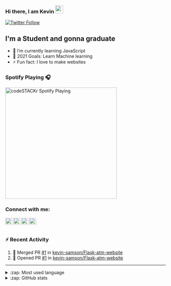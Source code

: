 ### Hi there, I am Kevin <a href="https://www.gautamkrishnar.com/"><img src="https://media.giphy.com/media/hvRJCLFzcasrR4ia7z/giphy.gif" width="25px"></a>

[![Twitter Follow](https://img.shields.io/twitter/follow/Kevin_Samson_?color=1DA1F2&logo=twitter&style=for-the-badge)](https://twitter.com/intent/follow?original_referer=https%3A%2F%2Fgithub.com%2FKevin_Samson_&screen_name=Kevin_Samson_)

## I'm a Student and gonna graduate

- 🌱 I’m currently learning JavaScript 
- 🥅 2021 Goals: Learn Machine learning 
- ⚡ Fun fact: I love to make websites

### Spotify Playing 🎧

[<img src="https://now-playing-codestackr.vercel.app/api/spotify-playing" alt="codeSTACKr Spotify Playing" width="350" />](https://open.spotify.com/user/swyqyimdc12jajde4vpwd2x1b)

### Connect with me:

[<img align="left" alt="Kevin Samson | YouTube" width="22px" src="https://cdn.jsdelivr.net/npm/simple-icons@v3/icons/youtube.svg" />][youtube]
[<img align="left" alt="Kevin Samson | Twitter" width="22px" src="https://cdn.jsdelivr.net/npm/simple-icons@v3/icons/twitter.svg" />][twitter]
[<img align="left" alt="Kevin Samson | Discord" width="22px" src="https://cdn.jsdelivr.net/npm/simple-icons@v3/icons/discord.svg" />][discord]
[<img align="left" alt="Kevin Samson | LinkedIn" width="22px" src="https://cdn.jsdelivr.net/npm/simple-icons@v3/icons/linkedin.svg" />][linkedin]

<br />
<br />

### :zap: Recent Activity

<!--START_SECTION:activity-->
1. 🎉 Merged PR [#1](https://github.com/kevin-samson/Flask-atm-website/pull/1) in [kevin-samson/Flask-atm-website](https://github.com/kevin-samson/Flask-atm-website)
2. 💪 Opened PR [#1](https://github.com/kevin-samson/Flask-atm-website/pull/1) in [kevin-samson/Flask-atm-website](https://github.com/kevin-samson/Flask-atm-website)
<!--END_SECTION:activity-->

---

<details>
  <summary>:zap: Most used language</summary>
  
![Kevin Samson GitHub stats](https://github-stats-kevin-samson.vercel.app/api/top-langs/?username=kevin-samson&layout=compact&theme=radical)
</details>

<details>
  <summary>:zap: GitHub stats</summary>
  
![Kevin Samson GitHub stats](https://github-stats-kevin-samson.vercel.app/api/?username=kevin-samson&layout=compact&theme=radical)
</details>

[discord]: https://discord.gg/4KJMdAfm
[twitter]: https://twitter.com/Kevin_Samson_
[youtube]: https://www.youtube.com/channel/UCTcbFy6VJ1OgWuPEBa6RFLg
[linkedin]: https://www.linkedin.com/in/kevin-samson-9b5978155/
[webdevplaylist]: https://www.youtube.com/playlist?list=PLkwxH9e_vrAJ0WbEsFA9W3I1W-g_BTsbt
[jsplaylist]: https://www.youtube.com/playlist?list=PLkwxH9e_vrALRJKu7wfXby3MKeflhTu6B
[cssplaylist]: https://www.youtube.com/playlist?list=PLkwxH9e_vrALSdvZuEh6gqQdmDoDIoqz4
[reactplaylist]: https://www.youtube.com/playlist?list=PLkwxH9e_vrAK4TdffpxKY3QGyHCpxFcQ0
